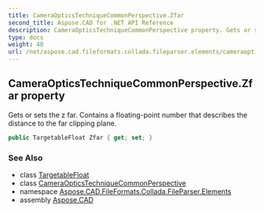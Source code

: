 ```yaml
---
title: CameraOpticsTechniqueCommonPerspective.Zfar
second_title: Aspose.CAD for .NET API Reference
description: CameraOpticsTechniqueCommonPerspective property. Gets or sets the z far. Contains a floatingpoint number that describes the distance to the far clipping plane
type: docs
weight: 40
url: /net/aspose.cad.fileformats.collada.fileparser.elements/cameraopticstechniquecommonperspective/zfar/
---
```

## CameraOpticsTechniqueCommonPerspective.Zfar property

Gets or sets the z far. Contains a floating-point number that describes the distance to the far clipping plane.

```csharp
public TargetableFloat Zfar { get; set; }
```

### See Also

* class [TargetableFloat](../../targetablefloat/)
* class [CameraOpticsTechniqueCommonPerspective](../)
* namespace [Aspose.CAD.FileFormats.Collada.FileParser.Elements](../../cameraopticstechniquecommonperspective/)
* assembly [Aspose.CAD](../../../)


